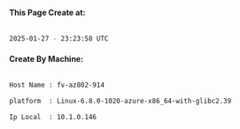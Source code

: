 
   
#### This Page Create at:

```bash

2025-01-27 - 23:23:58 UTC

```

#### Create By Machine:

```bash

Host Name : fv-az802-914

platform  : Linux-6.8.0-1020-azure-x86_64-with-glibc2.39

Ip Local  : 10.1.0.146

```

